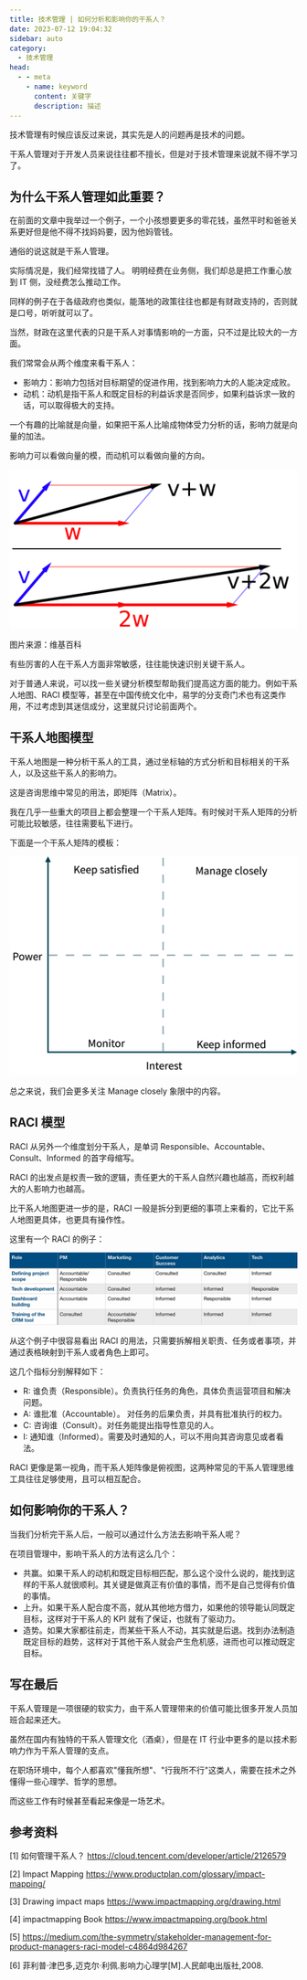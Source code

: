 ```yaml
---
title: 技术管理 | 如何分析和影响你的干系人？
date: 2023-07-12 19:04:32
sidebar: auto
category: 
  - 技术管理
head:
  - - meta
    - name: keyword
      content: 关键字
      description: 描述
---
```


技术管理有时候应该反过来说，其实先是人的问题再是技术的问题。

干系人管理对于开发人员来说往往都不擅长，但是对于技术管理来说就不得不学习了。

## 为什么干系人管理如此重要？

在前面的文章中我举过一个例子，一个小孩想要更多的零花钱，虽然平时和爸爸关系更好但是他不得不找妈妈要，因为他妈管钱。

通俗的说这就是干系人管理。

实际情况是，我们经常找错了人。 明明经费在业务侧，我们却总是把工作重心放到 IT 侧，没经费怎么推动工作。

同样的例子在于各级政府也类似，能落地的政策往往也都是有财政支持的，否则就是口号，听听就可以了。

当然，财政在这里代表的只是干系人对事情影响的一方面，只不过是比较大的一方面。

我们常常会从两个维度来看干系人：

- 影响力：影响力包括对目标期望的促进作用，找到影响力大的人能决定成败。
- 动机：动机是指干系人和既定目标的利益诉求是否同步，如果利益诉求一致的话，可以取得极大的支持。

一个有趣的比喻就是向量，如果把干系人比喻成物体受力分析的话，影响力就是向量的加法。

影响力可以看做向量的模，而动机可以看做向量的方向。

![](./stakhodere-management/vector.png)

图片来源：维基百科


有些厉害的人在干系人方面非常敏感，往往能快速识别关键干系人。

对于普通人来说，可以找一些关键分析模型帮助我们提高这方面的能力。例如干系人地图、RACI 模型等，甚至在中国传统文化中，易学的分支奇门术也有这类作用，不过考虑到其迷信成分，这里就只讨论前面两个。

## 干系人地图模型

干系人地图是一种分析干系人的工具，通过坐标轴的方式分析和目标相关的干系人，以及这些干系人的影响力。

这是咨询思维中常见的用法，即矩阵（Matrix）。

我在几乎一些重大的项目上都会整理一个干系人矩阵。有时候对干系人矩阵的分析可能比较敏感，往往需要私下进行。

下面是一个干系人矩阵的模板：

![](./stakhodere-management/stackholder-matrix.png)

总之来说，我们会更多关注 Manage closely 象限中的内容。

## RACI 模型

RACI 从另外一个维度划分干系人，是单词 Responsible、Accountable、Consult、Informed 的首字母缩写。

RACI 的出发点是权责一致的逻辑，责任更大的干系人自然兴趣也越高，而权利越大的人影响力也越高。

比干系人地图更进一步的是，RACI 一般是拆分到更细的事项上来看的，它比干系人地图更具体，也更具有操作性。

这里有一个 RACI 的例子：

![](./stakhodere-management/raci.png)

从这个例子中很容易看出 RACI 的用法，只需要拆解相关职责、任务或者事项，并通过表格映射到干系人或者角色上即可。

这几个指标分别解释如下：

- R: 谁负责（Responsible）。负责执行任务的角色，具体负责运营项目和解决问题。
- A: 谁批准（Accountable）。 对任务的后果负责，并具有批准执行的权力。
- C: 咨询谁（Consult）。对任务能提出指导性意见的人。
- I: 通知谁（Informed）。需要及时通知的人，可以不用向其咨询意见或者看法。

RACI 更像是第一视角，而干系人矩阵像是俯视图，这两种常见的干系人管理思维工具往往足够使用，且可以相互配合。

## 如何影响你的干系人？

当我们分析完干系人后，一般可以通过什么方法去影响干系人呢？

在项目管理中，影响干系人的方法有这么几个：

- 共赢。如果干系人的动机和既定目标相匹配，那么这个没什么说的，能找到这样的干系人就很顺利。其关键是做真正有价值的事情，而不是自己觉得有价值的事情。
- 上升。如果干系人配合度不高，就从其他地方借力，如果他的领导能认同既定目标，这样对于干系人的 KPI 就有了保证，也就有了驱动力。
- 造势。如果大家都往前走，而某些干系人不动，其实就是后退。找到办法制造既定目标的趋势，这样对于其他干系人就会产生危机感，进而也可以推动既定目标。

## 写在最后

干系人管理是一项很硬的软实力，由干系人管理带来的价值可能比很多开发人员加班合起来还大。

虽然在国内有独特的干系人管理文化（酒桌），但是在 IT 行业中更多的是以技术影响力作为干系人管理的支点。

在职场环境中，每个人都喜欢"懂我所想"、"行我所不行"这类人，需要在技术之外懂得一些心理学、哲学的思想。

而这些工作有时候甚至看起来像是一场艺术。

## 参考资料

[1] 如何管理干系人？ https://cloud.tencent.com/developer/article/2126579

[2] Impact Mapping https://www.productplan.com/glossary/impact-mapping/

[3] Drawing impact maps https://www.impactmapping.org/drawing.html

[4] impactmapping Book  https://www.impactmapping.org/book.html

[5] https://medium.com/the-symmetry/stakeholder-management-for-product-managers-raci-model-c4864d984267

[6] 菲利普·津巴多,迈克尔·利佩.影响力心理学[M].人民邮电出版社,2008.
